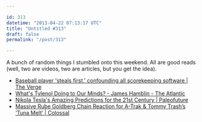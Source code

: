 ```yaml
---

id: 313
datetime: "2013-04-22 07:13:17 UTC"
title: "Untitled #313"
draft: false
permalink: "/post/313"

---
```


A bunch of random things I stumbled onto this weekend. All are good reads (well, two are videos, two are articles, but you get the idea). 

 
 * [Baseball player 'steals first,' confounding all scorekeeping software | The Verge](https://www.theverge.com/2013/4/20/4247638/baseball-player-steals-first-confounding-scorekeeping-software)
 * [What's Tylenol Doing to Our Minds? - James Hamblin - The Atlantic](https://www.theatlantic.com/health/archive/2013/04/whats-tylenol-doing-to-our-minds/275101/)
 * [Nikola Tesla's Amazing Predictions for the 21st Century | Paleofuture](http://blogs.smithsonianmag.com/paleofuture/2013/04/nikola-teslas-amazing-predictions-for-the-21st-century/)
 * [Massive Rube Goldberg Chain Reaction for A-Trak & Tommy Trash’s ‘Tuna Melt’ | Colossal](http://www.thisiscolossal.com/2013/04/massive-rube-goldberg-chain-reaction-for-a-trak-tommy-trashs-tuna-melt/)



